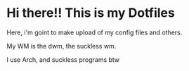 # Hi there!! This is my Dotfiles
Here, i'm goint to make upload of my config files and others. 

My WM is the dwm, the suckless wm.

I use Arch, and suckless programs btw

